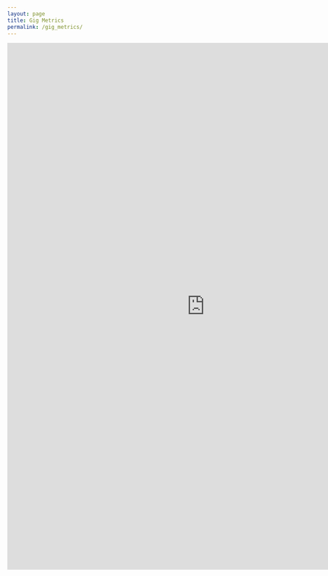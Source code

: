 ```yaml
---
layout: page
title: Gig Metrics
permalink: /gig_metrics/
---
```


<iframe width="900" height="1200" src="https://datastudio.google.com/embed/reporting/f6c47abc-8840-40a8-8398-aa469cd4bb6d/page/pURUC" frameborder="0" style="border:0" allowfullscreen></iframe><footer></footer>

